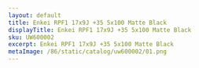 ```yaml
---
layout: default
title: Enkei RPF1 17x9J +35 5x100 Matte Black
displayTitle: Enkei RPF1 17x9J +35 5x100 Matte Black
sku: UW600002
excerpt: Enkei RPF1 17x9J +35 5x100 Matte Black
metaImage: /86/static/catalog/uw600002/01.png
---
```



